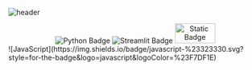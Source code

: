 <!--
**JBreals/JBreals** is a ✨ _special_ ✨ repository because its `README.md` (this file) appears on your GitHub profile.

Here are some ideas to get you started:

- 🔭 I’m currently working on ...
- 🌱 I’m currently learning ...
- 👯 I’m looking to collaborate on ...
- 🤔 I’m looking for help with ...
- 💬 Ask me about ...
- 📫 How to reach me: ...
- 😄 Pronouns: ...
- ⚡ Fun fact: ...
-->
![header](https://capsule-render.vercel.app/api?type=wave&color=auto&height=300&section=header&text=JB's%20PAGE&fontSize=90)

<div align="center">
  <img src="https://img.shields.io/badge/Python-3.9-blue?style=for-the-badge&logo=python&logoColor=white" alt="Python Badge">
  <img src="https://img.shields.io/badge/Streamlit-1.0-red?style=for-the-badge&logo=streamlit&logoColor=white" alt="Streamlit Badge">
  <img alt="Static Badge" src="https://img.shields.io/badge/React-blue?style=plastic&logo=React&logoSize=amg" width="80" height= "40">

</div>
![JavaScript](https://img.shields.io/badge/javascript-%23323330.svg?style=for-the-badge&logo=javascript&logoColor=%23F7DF1E)


